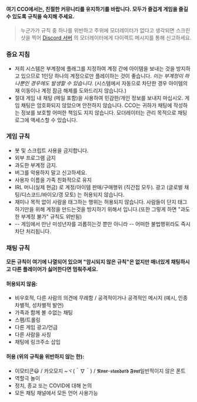 

#### 여기 CCO에서는, 친절한 커뮤니티를 유지하기를 바랍니다. 모두가 즐겁게 게임을 즐길 수 있도록 규칙을 숙지해 주세요.

> 누군가가 규칙 중 하나를 위반하고 주위에 모더레이터가 없다고 생각되면 스크린샷을 찍어 [Discord 서버](https://discord.gg/JREx8xz) 의 모더레이터에게 다이렉트 메시지를 통해 신고하세요.
### 중요 지침
* 저희 시스템은 부계정에 플래그를 지정하여 계정 간에 아이템을 보내는 것을 방지하고 있으므로 1인당 하나의 계정으로만 플레이하는 것이 좋습니다. *이는 부계정이 하나뿐인 경우에도 발생할 수 있습니다.* (시스템에서 자동으로 차단한 경우 아이템의 재 이동이나 계정 잠금 해제를 도와드리지 않습니다.)
* 절대 게임 내 채팅 (메일 포함)을 사용하여 민감한/개인 정보를 보내지 마십시오. 게임 채팅은 암호화되지 않았으며 안전하지 않습니다. CCO는 귀하가 채팅에 작성하는 정보를 보호할 어떠한 책임도 지지 않습니다. 모더레이터는 관리 목적으로 채팅 로그에 액세스할 수 있습니다.

### 게임 규칙
* 봇 및 스크립트 사용을 금지합니다.
* 외부 프로그램 금지
* 과도한 부계정 금지.
* 버그를 악용하지 말고 신고하세요.
* 사용자 이름을 가족 친화적으로 유지
* IRL 머니(실제 현금) 로 계정/아이템 판매/구매행위 (직간접 모두). 광고 (글로벌 채팅/디스코드/바이오/갱 모토) 는 허용되지 않습니다.
* 재미나 목적 없이 사람을 태그하는 행위는 허용되지 않습니다. 사람들이 단지 태그하기만을 위해 계정을 만드는것을 방지하기 위해서 입니다.(또한 그렇게 하면 "과도한 부계정 불가" 규칙도 위반됨)
* -- 게임에서 만난 미성년자를 괴롭히는것 뿐만 아니라 -- 어떠한 불법행위라도 즉시 차단 처리됩니다. 

### 채팅 규칙
**모든 규칙이 여기에 나열되어 있으며 "암시되지 않은 규칙"은 없지만 매너있게 채팅하시고 다른 플레이어가 싫어한다면 멈춰주세요.**
#### 허용되지 않음:
* 비우호적, 다른 사람의 의견에 무례함 / 공격적이거나 공격적인 메시지 (예시, 인종 차별적, 성차별적 발언)
* 가족과 함께 볼 수없는 채팅
* 스팸/트롤링
* 다른 게임 광고/언급
* 다른 사람을 사칭
* 채팅에 링크주소 삽입

#### 허용 (위의 규칙을 위반하지 않는 한):
* 이모티콘😃 / 카오모지 ~ヾ(＾∇＾) / 𝕹𝖔𝖓𝖊-𝖘𝖙𝖆𝖓𝖉𝖆𝖗𝖉 𝕱𝖔𝖓𝖙일반적이지 않은 폰트
* 역할극 놀이
* 정치, 종교 또는 COVID에 대해 논의
* 모든 채팅 채널에서 모든 언어 사용가능
